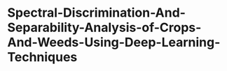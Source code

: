# Spectral-Discrimination-And-Separability-Analysis-of-Crops-And-Weeds-Using-Deep-Learning-Techniques